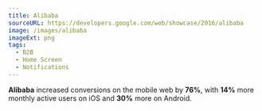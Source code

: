 ```yaml
---
title: Alibaba
sourceURL: https://developers.google.com/web/showcase/2016/alibaba
image: /images/alibaba
imageExt: png
tags:
  - B2B
  - Home Screen
  - Notifications
---
```


**Alibaba** increased conversions on the mobile web by **76%**, with **14%** 
more monthly active users on iOS and **30%** more on Android.
